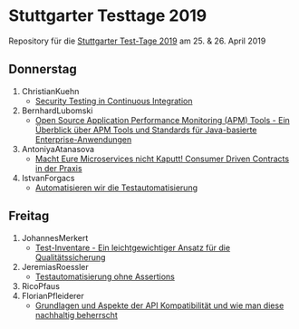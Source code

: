 # Stuttgarter Testtage 2019

Repository für die [Stuttgarter Test-Tage 2019](http://jugs.org/tt2019/index.html)
am 25. &amp; 26. April 2019




## Donnerstag

1. ChristianKuehn
   * [Security Testing in Continuous Integration](Donnerstag/ChristianKuehn)
2. BernhardLubomski
   * [Open Source Application Performance Monitoring (APM) Tools - Ein Überblick über APM Tools und Standards für Java-basierte Enterprise-Anwendungen](Donnerstag/BernhardLubomski)
3. AntoniyaAtanasova
   * [Macht Eure Microservices nicht Kaputt! Consumer Driven Contracts in der Praxis](Donnerstag/AntoniyaAtanasova)
4. IstvanForgacs
   * [Automatisieren wir die Testautomatisierung](Donnerstag/IstvanForgacs)


## Freitag

1. JohannesMerkert
   * [Test-Inventare - Ein leichtgewichtiger Ansatz für die Qualitätssicherung](Freitag/JohannesMerkert)
2. JeremiasRoessler
   * [Testautomatisierung ohne Assertions](Freitag/JeremiasRoessler)
3. RicoPfaus
4. FlorianPfleiderer
   * [Grundlagen und Aspekte der API Kompatibilität und wie man diese nachhaltig beherrscht](Freitag/FlorianPfleiderer)
